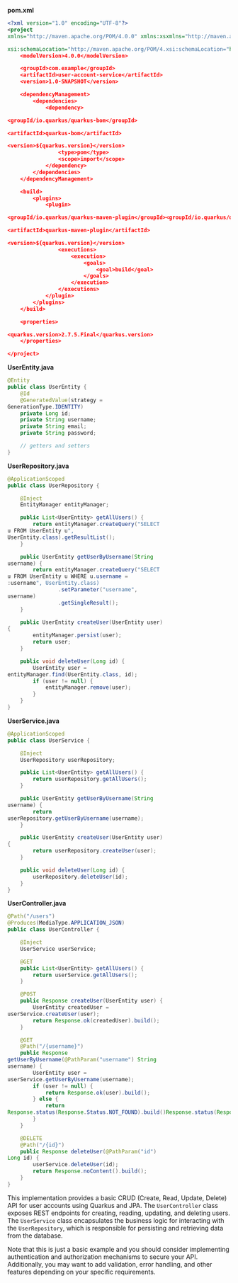 **pom.xml**
```xml
<?xml version="1.0" encoding="UTF-8"?>
<project
xmlns="http://maven.apache.org/POM/4.0.0" xmlns:xsxmlns="http://maven.apache.org/POM/4.0.0"xmlns:xsi="http://www.w3.org/2001/XMLSchema-instance"

xsi:schemaLocation="http://maven.apache.org/POM/4.xsi:schemaLocation="http://maven.apache.og/POM/4.0.0 http://maven.apache.org/xsd/maven-4.0.0.xsd">
    <modelVersion>4.0.0</modelVersion>

    <groupId>com.example</groupId>
    <artifactId>user-account-service</artifactId>
    <version>1.0-SNAPSHOT</version>

    <dependencyManagement>
        <dependencies>
            <dependency>

<groupId/io.quarkus/quarkus-bom</groupId>

<artifactId>quarkus-bom</artifactId>

<version>${quarkus.version}</version>
                <type>pom</type>
                <scope>import</scope>
            </dependency>
        </dependencies>
    </dependencyManagement>

    <build>
        <plugins>
            <plugin>

<groupId/io.quarkus/quarkus-maven-plugin</groupId><groupId/io.quarkus/quarkus-maven-lugin</groupId>

<artifactId>quarkus-maven-plugin</artifactId>

<version>${quarkus.version}</version>
                <executions>
                    <execution>
                        <goals>
                            <goal>build</goal>
                        </goals>
                    </execution>
                </executions>
            </plugin>
        </plugins>
    </build>

    <properties>

<quarkus.version>2.7.5.Final</quarkus.version>
    </properties>

</project>
```

**UserEntity.java**
```java
@Entity
public class UserEntity {
    @Id
    @GeneratedValue(strategy =
GenerationType.IDENTITY)
    private Long id;
    private String username;
    private String email;
    private String password;

    // getters and setters
}
```

**UserRepository.java**
```java
@ApplicationScoped
public class UserRepository {

    @Inject
    EntityManager entityManager;

    public List<UserEntity> getAllUsers() {
        return entityManager.createQuery("SELECT
u FROM UserEntity u",
UserEntity.class).getResultList();
    }

    public UserEntity getUserByUsername(String
username) {
        return entityManager.createQuery("SELECT
u FROM UserEntity u WHERE u.username =
:username", UserEntity.class)
                .setParameter("username",
username)
                .getSingleResult();
    }

    public UserEntity createUser(UserEntity user)
{
        entityManager.persist(user);
        return user;
    }

    public void deleteUser(Long id) {
        UserEntity user =
entityManager.find(UserEntity.class, id);
        if (user != null) {
            entityManager.remove(user);
        }
    }
}
```

**UserService.java**
```java
@ApplicationScoped
public class UserService {

    @Inject
    UserRepository userRepository;

    public List<UserEntity> getAllUsers() {
        return userRepository.getAllUsers();
    }

    public UserEntity getUserByUsername(String
username) {
        return
userRepository.getUserByUsername(username);
    }

    public UserEntity createUser(UserEntity user)
{
        return userRepository.createUser(user);
    }

    public void deleteUser(Long id) {
        userRepository.deleteUser(id);
    }
}
```

**UserController.java**
```java
@Path("/users")
@Produces(MediaType.APPLICATION_JSON)
public class UserController {

    @Inject
    UserService userService;

    @GET
    public List<UserEntity> getAllUsers() {
        return userService.getAllUsers();
    }

    @POST
    public Response createUser(UserEntity user) {
        UserEntity createdUser =
userService.createUser(user);
        return Response.ok(createdUser).build();
    }

    @GET
    @Path("/{username}")
    public Response
getUserByUsername(@PathParam("username") String
username) {
        UserEntity user =
userService.getUserByUsername(username);
        if (user != null) {
            return Response.ok(user).build();
        } else {
            return
Response.status(Response.Status.NOT_FOUND).build()Response.status(Response.StatusNOT_FOUND).build();
        }
    }

    @DELETE
    @Path("/{id}")
    public Response deleteUser(@PathParam("id")
Long id) {
        userService.deleteUser(id);
        return Response.noContent().build();
    }
}
```

This implementation provides a basic CRUD
(Create, Read, Update, Delete) API for user
accounts using Quarkus and JPA. The
`UserController` class exposes REST endpoints for
creating, reading, updating, and deleting users.
The `UserService` class encapsulates the business
logic for interacting with the `UserRepository`,
which is responsible for persisting and
retrieving data from the database.

Note that this is just a basic example and you
should consider implementing authentication and
authorization mechanisms to secure your API.
Additionally, you may want to add validation,
error handling, and other features depending on
your specific requirements.